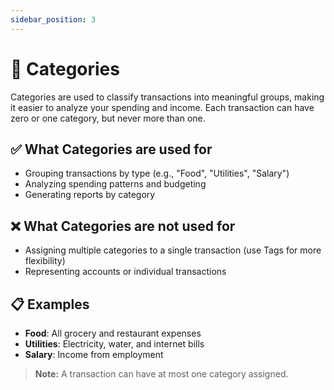 ```yaml
---
sidebar_position: 3
---
```


# 📂 Categories

Categories are used to classify transactions into meaningful groups, making it easier to analyze your spending and income. Each transaction can have zero or one category, but never more than one.

## ✅ What Categories are used for
- Grouping transactions by type (e.g., "Food", "Utilities", "Salary")
- Analyzing spending patterns and budgeting
- Generating reports by category

## ❌ What Categories are not used for
- Assigning multiple categories to a single transaction (use Tags for more flexibility)
- Representing accounts or individual transactions

## 📋 Examples
- **Food**: All grocery and restaurant expenses
- **Utilities**: Electricity, water, and internet bills
- **Salary**: Income from employment

> **Note:** A transaction can have at most one category assigned.
